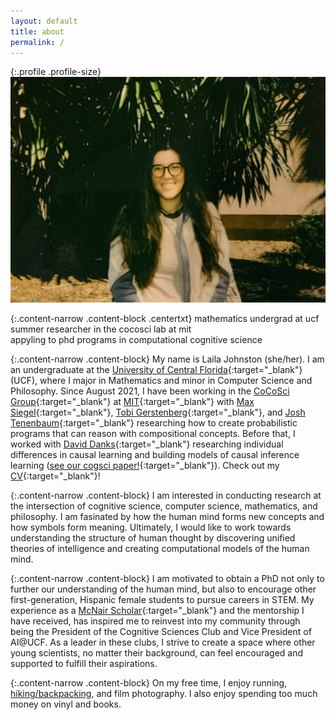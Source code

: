 ```yaml
---
layout: default
title: about
permalink: /
---
```


{:.profile .profile-size}
![laila](/imgs/laila_2021.jpg)

{:.content-narrow .content-block .centertxt}
mathematics undergrad at ucf<br>
summer researcher in the cocosci lab at mit<br>
appyling to phd programs in computational cognitive science

{:.content-narrow .content-block}
My name is Laila Johnston (she/her). I am an undergraduate at the [University of Central Florida](https://www.ucf.edu/){:target="_blank"} (UCF), where I major in Mathematics and minor in Computer Science and Philosophy. Since August 2021, I have been working in the [CoCoSci Group](https://cocosci.mit.edu/){:target="_blank"} at [MIT](https://web.mit.edu/){:target="_blank"}  with [Max Siegel](http://web.mit.edu/maxs/www/){:target="_blank"}, [Tobi Gerstenberg](https://cicl.stanford.edu/member/tobias_gerstenberg/){:target="_blank"}, and [Josh Tenenbaum](https://cocosci.mit.edu/josh){:target="_blank"} researching how to create probabilistic programs that can reason with compositional concepts. Before that, I worked with [David Danks](https://www.daviddanks.org/){:target="_blank"} researching individual differences in causal learning and building models of causal inference learning ([see our cogsci paper!](https://lailacj.github.io/pdfs/papers/johnston_causallearning_2021.pdf){:target="_blank"}). 
Check out my [CV](https://lailacj.github.io/pdfs/lcj_cv.pdf){:target="_blank"}!

{:.content-narrow .content-block}
I am interested in conducting research at the intersection of cognitive science, computer science, mathematics, and philosophy. I am fasinated by how the human mind forms new concepts and how symbols form meaning. Ultimately, I would like to work towards understanding the structure of human thought by discovering unified theories of intelligence and creating computational models of the human mind. 

<!-- I would like to work towards discovering unified theories of intelligence to create computational models that think and learn the way humans do.  -->

{:.content-narrow .content-block}
I am motivated to obtain a PhD not only to further our understanding of the human mind, but also to encourage other first-generation, Hispanic female students to pursue careers in STEM. My experience as a [McNair Scholar](https://mcnair.ucf.edu/){:target="_blank"} and the mentorship I have received, has inspired me to reinvest into my community through being the President of the Cognitive Sciences Club and Vice President of AI@UCF. As a leader in these clubs, I strive to create a space where other young scientists, no matter their background, can feel encouraged and supported to fulfill their aspirations.

{:.content-narrow .content-block}
On my free time, I enjoy running, [hiking/backpacking](https://lailacj.github.io/blog/hikes/), and film photography. I also enjoy spending too much money on vinyl and books. 
